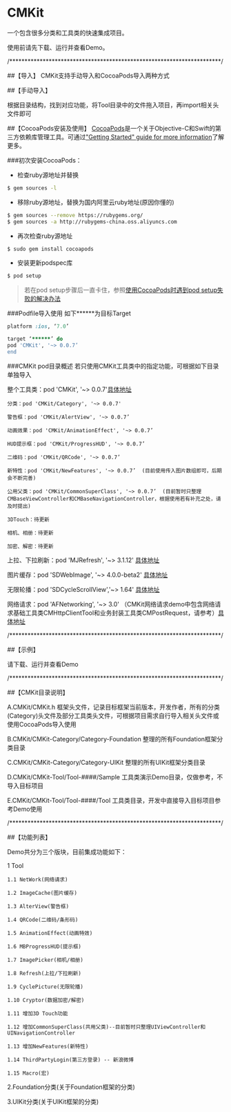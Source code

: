 # CMKit
一个包含很多分类和工具类的快速集成项目。

使用前请先下载、运行并查看Demo。

/**********************************************************************/

##【导入】
CMKit支持手动导入和CocoaPods导入两种方式

##【手动导入】

根据目录结构，找到对应功能，将Tool目录中的文件拖入项目，再import相关头文件即可

##【CocoaPods安装及使用】
[CocoaPods](http://cocoapods.org)是一个关于Objective-C和Swift的第三方依赖库管理工具。可通过["Getting Started" guide for more information](https://github.com/AFNetworking/AFNetworking/wiki/Getting-Started-with-AFNetworking)了解更多。

###初次安装CocoaPods：

- 检查ruby源地址并替换
```bash
$ gem sources -l
```
- 移除ruby源地址，替换为国内阿里云ruby地址(原因你懂的)
```bash
$ gem sources --remove https://rubygems.org/
$ gem sources -a http://rubygems-china.oss.aliyuncs.com
```
- 再次检查ruby源地址
```bash
$ sudo gem install cocoapods
```

- 安装更新podspec库
```bash
$ pod setup
```
> 若在pod setup步骤后一直卡住，参照[使用CocoaPods时遇到pod setup失败的解决办法](http://www.cocoachina.com/bbs/read.php?tid=193398)

###Podfile导入使用
如下******为目标Target
```ruby
platform :ios, ‘7.0’

target ‘******’ do
pod 'CMKit', '~> 0.0.7’
end
```

###CMKit pod目录概述
若只使用CMKit工具类中的指定功能，可根据如下目录单独导入

整个工具类：pod 'CMKit', '~> 0.0.7'[具体地址](https://github.com/ZuoLuFei/CMKit)

    分类：pod 'CMKit/Category', '~> 0.0.7'

    警告框：pod 'CMKit/AlertView', '~> 0.0.7’

    动画效果：pod 'CMKit/AnimationEffect', '~> 0.0.7’

    HUD提示框：pod 'CMKit/ProgressHUD', '~> 0.0.7’

    二维码：pod 'CMKit/QRCode', '~> 0.0.7’

    新特性：pod 'CMKit/NewFeatures', '~> 0.0.7’  (目前使用传入图片数组即可，后期会不断完善)

    公用父类：pod 'CMKit/CommonSuperClass', '~> 0.0.7’  (目前暂时只整理CMBaseViewController和CMBaseNavigationController，根据使用若有补充之处，请及时提出)

    3DTouch：待更新

    相机、相册：待更新

    加密、解密：待更新

上拉、下拉刷新：pod 'MJRefresh', '~> 3.1.12'     [具体地址](https://github.com/CoderMJLee/MJRefresh)

图片缓存：pod 'SDWebImage', '~> 4.0.0-beta2'    [具体地址](https://github.com/rs/SDWebImage)

无限轮播：pod 'SDCycleScrollView','~> 1.64'    [具体地址](https://github.com/gsdios/SDCycleScrollView)

网络请求：pod 'AFNetworking', '~> 3.0'      （CMKit网络请求demo中包含网络请求基础工具类CMHttpClientTool和业务封装工具类CMPostRequest，请参考）[具体地址](https://github.com/AFNetworking/AFNetworking)

    
/**********************************************************************/

##【示例】

请下载、运行并查看Demo


/**********************************************************************/

##【CMKit目录说明】

A.CMKit/CMKit.h   框架头文件，记录目标框架当前版本，开发作者，所有的分类(Category)头文件及部分工具类头文件，可根据项目需求自行导入相关头文件或使用CocoaPods导入使用

B.CMKit/CMKit-Category/Category-Foundation 整理的所有Foundation框架分类目录

C.CMKit/CMKit-Category/Category-UIKit 整理的所有UIKit框架分类目录

D.CMKit/CMKit-Tool/Tool-####/Sample 工具类演示Demo目录，仅做参考，不导入目标项目

E.CMKit/CMKit-Tool/Tool-####/Tool 工具类目录，开发中直接导入目标项目参考Demo使用


/**********************************************************************/

##【功能列表】

Demo共分为三个版块，目前集成功能如下：

1 Tool

    1.1 NetWork(网络请求)

    1.2 ImageCache(图片缓存)

    1.3 AlterView(警告框)

    1.4 QRCode(二维码/条形码)

    1.5 AnimationEffect(动画特效)

    1.6 MBProgressHUD(提示框)

    1.7 ImagePicker(相机/相册)

    1.8 Refresh(上拉/下拉刷新)

    1.9 CyclePicture(无限轮播)

    1.10 Cryptor(数据加密/解密)

    1.11 增加3D Touch功能

    1.12 增加CommonSuperClass(共用父类)--目前暂时只整理UIViewController和UINavigationController

    1.13 增加NewFeatures(新特性)

    1.14 ThirdPartyLogin(第三方登录) -- 新浪微博

    1.15 Macro(宏)

2.Foundation分类(关于Foundation框架的分类)

3.UIKit分类(关于UIKit框架的分类)

